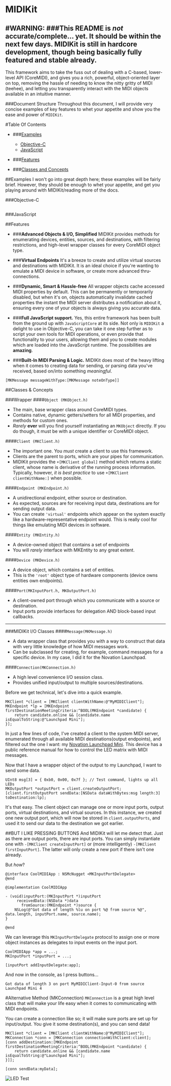 MIDIKit
=======

#WARNING:
###**This README is *not* accurate/complete... yet. It should be within the next few days. MIDIKit is still in hardcore development, though being basically fully featured and stable already.**
---

This framework aims to take the fuss out of dealing with a C-based, lower-level API (CoreMIDI), and gives you a rich, powerful, object-oriented layer on top, removing the hassle of needing to know the nitty gritty of MIDI (teehee), and letting you transparently interact with the MIDI objects available in an intuitive manner.

###Document Structure
Throughout this document, I will provide very concise examples of key features to whet your appetite and show you the ease and power of `MIDIKit`.

#Table Of Contents
- ###[Examples](#examples)
  - [Objective-C](#objective-c)
  - [JavaScript](#javascript)


- ###[Features](#features-1)
- ###[Classes and Concepts](#classes)

##Examples
I won't go into great depth here; these examples will be fairly brief. However, they should be enough to whet your appetite, and get you playing around with MIDIKit/reading more of the docs.

###Objective-C

```

```

###JavaScript

##Features
- ###**Advanced Objects & I/O, Simplified**
  MIDIKit provides methods for enumerating devices, entities, sources, and destinations, with filtering restrictions, and high-level wrapper classes for every CoreMIDI object type.

- ###**Virtual Endpoints**
It's a breeze to create and utilize virtual sources and destinations with MIDIKit. It is an ideal choice if you're wanting to emulate a MIDI device in software, or create more advanced thru-connections.

- ###**Dynamic, Smart & Hassle-free**
All wrapper objects cache accessed MIDI properties by default. This can be permanently or temporarily disabled, but when it's on, objects automatically invalidate cached properties the instant the MIDI server distributes a notification about it, ensuring every one of your objects is always giving you accurate data.

- ###**Full JavaScript support.**
Yes, this entire framework has been built from the ground up with `JavaScriptCore` at its side. Not only is `MIDIKit` a delight to use in Objective-C, you can take it one step further as to script your own tools for MIDI operations, or even provide that functionality to your users, allowing them and you to create modules which are loaded into the JavaScript runtime. The possibilities are **amazing**.

- ###**Built-In MIDI Parsing & Logic.**
MIDIKit does most of the heavy lifting when it comes to creating data for sending, or parsing data you've received, based on/into something *meaningful*.

```objc
[MKMessage messageWithType:[MKMessage noteOnType]]
```

##Classes & Concepts

###Wrapper
####`Object (MKObject.h)`

  - The main, base wrapper class around CoreMIDI types.
  - Contains native, dynamic getters/setters for all MIDI properties, and methods for custom ones.
  - *Rarely* **ever** will you find yourself instantiating an `MKObject` directly. If you do though, it must be with a unique identifier or CoreMIDI object.


####`Client (MKClient.h)`
  - The important one. You *must* create a client to use this framework.
  - Clients are the parent to ports, which are your pipes for communication.
  - MIDIKit provides the `+[MKClient global]` method which returns a static client, whose name is derivative of the running process information. Typically, however, *it is best practice* to use `+[MKClient clientWithName:]` when possible.


####`Endpoint (MKEndpoint.h)`
  - A unidirectional endpoint, either source or destination.
  - As expected, sources are for receiving input data, destinations are for sending output data.
  - You can create `'virtual'` endpoints which appear on the system exactly like a hardware-representative endpoint would. This is really cool for things like emulating MIDI devices in software.


####`Entity (MKEntity.h)`
  - A device-owned object that contains a set of endpoints
  - You will *rarely* interface with MKEntity to any great extent.


####`Device (MKDevice.h)`
   - A device object, which contains a set of entities.
   - This is the `'root'` object type of hardware components (device owns entities own endpoints).


####`Port(MKInputPort.h, MKOutputPort.h)`
  - A client-owned port through which you communicate with a source or destination.
  - Input ports provide interfaces for delegation AND block-based input callbacks.

---
###MIDIKit I/O Classes
####`Message(MKMessage.h)`
  - A data wrapper class that provides you with a way to construct that data with very little knowledge of how MIDI messages work.
  - Can be subclassed for creating, for example, command messages for a specific device. In my case, I did it for the Novation Launchpad.


####`Connection(MKConnection.h)`
  - A high level convenience I/O session class.
  - Provides unified input/output to multiple sources/destinations.

Before we get technical, let's dive into a quick example.
```objc
MKClient *client = [MKClient clientWithName:@"MyMIDIClient"];
MKEndpoint *lp = [MKEndpoint firstDestinationMeetingCriteria:^BOOL(MKEndpoint *candidate) {
    return candidate.online && [candidate.name isEqualToString:@"Launchpad Mini"];
}];
```

In just a few lines of code, I've created a client to the system MIDI server, enumerated through all available MIDI destinations(output endpoints), and filtered out the one I want: my [Novation Launchpad Mini](http://global.novationmusic.com/midi-controllers-digital-dj/launchpad-mini). This device has a public reference manual for how to control the LED matrix with MIDI messages.

Now that I have a wrapper object of the output to my Launchpad, I want to send some data.
```objc
UInt8 msg[3] = { 0xb0, 0x00, 0x7f }; // Test command, lights up all LEDs
MKOutputPort *outputPort = client.createOutputPort;
[client.firstOutputPort sendData:[NSData dataWithBytes:msg length:3] toDestination:lp];
```

It's that easy. The client object can manage one or more input ports, output ports, virtual destinations, and virtual sources. In this instance, we created one new output port, which will now be stored in `client.outputPorts`, and used it to send our data to the destination we got earlier.

##BUT I LIKE PRESSING BUTTONS
And MIDIKit will let me detect that. Just as there are output ports, there are input ports. You can simply instantiate one with `-[MKClient createInputPort]` or (more intelligently) `-[MKClient firstInputPort]`. The latter will only create a new port if there isn't one already.

But *how*?
```objc
@interface CoolMIDIApp : NSMcNugget <MKInputPortDelegate>
@end

@implementation CoolMIDIApp

- (void)inputPort:(MKInputPort *)inputPort
     receivedData:(NSData *)data
       fromSource:(MKEndpoint *)source {
    NSLog(@"Got data of length %lu on port %@ from source %@", data.length, inputPort.name, source.name);
}

@end
```

We can leverage this `MKInputPortDelegate` protocol to assign one or more object instances as delegates to input events on the input port.
```objc
CoolMIDIApp *app = ...;
MKInputPort *inputPort = ...;

[inputPort addInputDelegate:app];
```

And now in the console, as I press buttons...
```
Got data of length 3 on port MyMIDIClient-Input-0 from source Launchpad Mini 4
```

#Alternative Method (MKConnection)
`MKConnection` is a great high level class that will make your life easy when it comes to communicating with MIDI endpoints.

You can create a connection like so; it will make sure ports are set up for input/output. You give it some destination(s), and you can send data!
```objc
MKClient *client = [MKClient clientWithName:@"MyMIDIClient"];
MKConnection *conn = [MKConnection connectionWithClient:client];
[conn addDestination:[MKEndpoint firstDestinationMeetingCriteria:^BOOL(MKEndpoint *candidate) {
    return candidate.online && [candidate.name isEqualToString:@"Launchpad Mini"];
}]];

[conn sendData:myData];
```

![LED Test](https://i.cloudup.com/VKYR25uWJb.jpeg)
